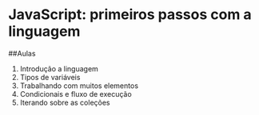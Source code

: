 # JavaScript: primeiros passos com a linguagem

##Aulas
1. Introdução a linguagem
2. Tipos de variáveis
3. Trabalhando com muitos elementos
4. Condicionais e fluxo de execução
5. Iterando sobre as coleções
